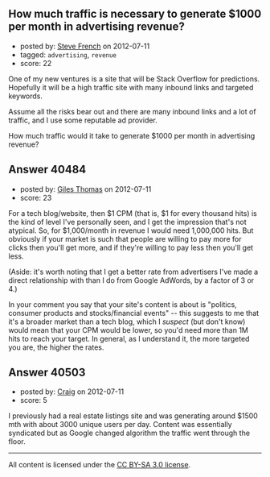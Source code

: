 ## How much traffic is necessary to generate $1000 per month in advertising revenue?

- posted by: [Steve French](https://stackexchange.com/users/-1/818-steve-french) on 2012-07-11
- tagged: `advertising`, `revenue`
- score: 22

One of my new ventures is a site that will be Stack Overflow for predictions.  Hopefully it will be a high traffic site with many inbound links and targeted keywords.

Assume all the risks bear out and there are many inbound links and a lot of traffic, and I use some reputable ad provider.  

How much traffic would it take to generate $1000 per month in advertising revenue?


## Answer 40484

- posted by: [Giles Thomas](https://stackexchange.com/users/-1/1547-giles-thomas) on 2012-07-11
- score: 23

For a tech blog/website, then $1 CPM (that is, $1 for every thousand hits) is the kind of level I've personally seen, and I get the impression that's not atypical.  So, for $1,000/month in revenue I would need 1,000,000 hits.  But obviously if your market is such that people are willing to pay more for clicks then you'll get more, and if they're willing to pay less then you'll get less.  

(Aside: it's worth noting that I get a better rate from advertisers I've made a direct relationship with than I do from Google AdWords, by a factor of 3 or 4.)

In your comment you say that your site's content is about is "politics, consumer products and stocks/financial events" -- this suggests to me that it's a broader market than a tech blog, which  I *suspect* (but don't know) would mean that your CPM would be lower, so you'd need more than 1M hits to reach your target.  In general, as I understand it, the more targeted you are, the higher the rates.


## Answer 40503

- posted by: [Craig](https://stackexchange.com/users/-1/4342-craig) on 2012-07-11
- score: 5

I previously had a real estate listings site and was generating around $1500 mth with about 3000 unique users per day. Content was essentially syndicated but as Google changed algorithm the traffic went through the floor.



---

All content is licensed under the [CC BY-SA 3.0 license](https://creativecommons.org/licenses/by-sa/3.0/).
